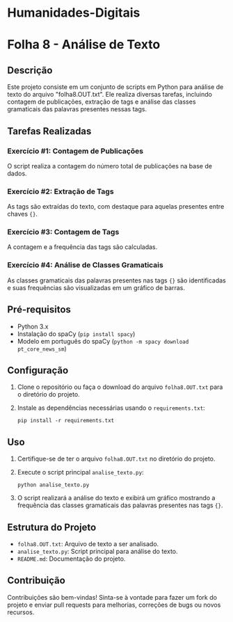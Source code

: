 # Humanidades-Digitais
# Folha 8 - Análise de Texto

## Descrição
Este projeto consiste em um conjunto de scripts em Python para análise de texto do arquivo "folha8.OUT.txt". Ele realiza diversas tarefas, incluindo contagem de publicações, extração de tags e análise das classes gramaticais das palavras presentes nessas tags.

## Tarefas Realizadas

### Exercício #1: Contagem de Publicações
O script realiza a contagem do número total de publicações na base de dados.

### Exercício #2: Extração de Tags
As tags são extraídas do texto, com destaque para aquelas presentes entre chaves `{}`.

### Exercício #3: Contagem de Tags
A contagem e a frequência das tags são calculadas.

### Exercício #4: Análise de Classes Gramaticais
As classes gramaticais das palavras presentes nas tags `{}` são identificadas e suas frequências são visualizadas em um gráfico de barras.

## Pré-requisitos
- Python 3.x
- Instalação do spaCy (`pip install spacy`)
- Modelo em português do spaCy (`python -m spacy download pt_core_news_sm`)

## Configuração
1. Clone o repositório ou faça o download do arquivo `folha8.OUT.txt` para o diretório do projeto.
2. Instale as dependências necessárias usando o `requirements.txt`:

    ```
    pip install -r requirements.txt
    ```

## Uso
1. Certifique-se de ter o arquivo `folha8.OUT.txt` no diretório do projeto.
2. Execute o script principal `analise_texto.py`:

    ```
    python analise_texto.py
    ```

3. O script realizará a análise do texto e exibirá um gráfico mostrando a frequência das classes gramaticais das palavras presentes nas tags `{}`.

## Estrutura do Projeto
- `folha8.OUT.txt`: Arquivo de texto a ser analisado.
- `analise_texto.py`: Script principal para análise do texto.
- `README.md`: Documentação do projeto.

## Contribuição
Contribuições são bem-vindas! Sinta-se à vontade para fazer um fork do projeto e enviar pull requests para melhorias, correções de bugs ou novos recursos.


